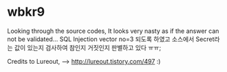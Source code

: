 # wbkr9
Looking through the source codes, It looks very nasty as if the answer can not be validated...
SQL Injection vector no=3 되도록 하였고
소스에서 Secret라는 값이 있는지 검사하여 참인지 거짓인지 판별하고 있다 ㅠㅠ;

Credits to Lureout, --> http://lureout.tistory.com/497 :)
